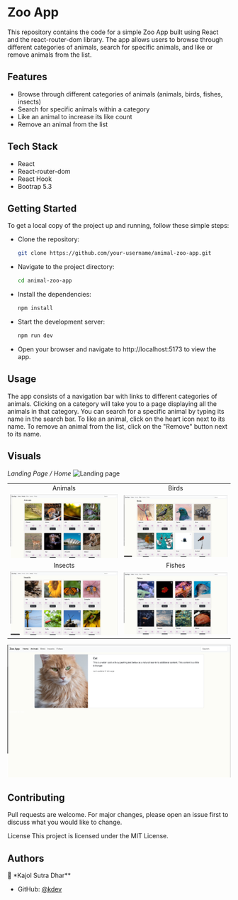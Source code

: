 # Zoo App

This repository contains the code for a simple Zoo App built using React and the react-router-dom library. The app allows users to browse through different categories of animals, search for specific animals, and like or remove animals from the list.

## Features

- Browse through different categories of animals (animals, birds, fishes, insects)
- Search for specific animals within a category
- Like an animal to increase its like count
- Remove an animal from the list

## Tech Stack

- React
- React-router-dom
- React Hook
- Bootrap 5.3

## Getting Started

To get a local copy of the project up and running, follow these simple steps:

- Clone the repository:
  ```bash
  git clone https://github.com/your-username/animal-zoo-app.git
  ```
- Navigate to the project directory:
  ```bash
  cd animal-zoo-app
  ```
- Install the dependencies:
  ```bash
  npm install
  ```
- Start the development server:

  ```bash
  npm run dev
  ```

- Open your browser and navigate to http://localhost:5173 to view the app.

## Usage

The app consists of a navigation bar with links to different categories of animals. Clicking on a category will take you to a page displaying all the animals in that category. You can search for a specific animal by typing its name in the search bar. To like an animal, click on the heart icon next to its name. To remove an animal from the list, click on the "Remove" button next to its name.

## Visuals

_Landing Page / Home_
![Landing page](./src/assets/screenshots/landing_page.png)

|                                                       |                                                      |
| :---------------------------------------------------: | :--------------------------------------------------: |
|                        Animals                        |                        Birds                         |
| ![Landing page](./src/assets/screenshots/animals.png) | ![Landing page](./src/assets/screenshots/birds.png)  |
|                        Insects                        |                        Fishes                        |
| ![Landing page](./src/assets/screenshots/insects.png) | ![Landing page](./src/assets/screenshots/fishes.png) |
![Landing page](./src/assets/screenshots/singlePage.png)
## Contributing

Pull requests are welcome. For major changes, please open an issue first to discuss what you would like to change.

License
This project is licensed under the MIT License.

## Authors

👤 \*Kajol Sutra Dhar\*\*

- GitHub: [@kdev](https://github.com/the-sankari)
